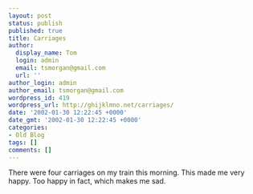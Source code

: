 ```yaml
---
layout: post
status: publish
published: true
title: Carriages
author:
  display_name: Tom
  login: admin
  email: tsmorgan@gmail.com
  url: ''
author_login: admin
author_email: tsmorgan@gmail.com
wordpress_id: 419
wordpress_url: http://ghijklmno.net/carriages/
date: '2002-01-30 12:22:45 +0000'
date_gmt: '2002-01-30 12:22:45 +0000'
categories:
- Old Blog
tags: []
comments: []
---
```

<p>There were four carriages on my train this morning. This made me very happy. Too happy in fact, which makes me sad.</p>

